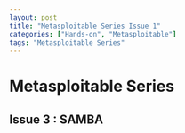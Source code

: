 ```yaml
---
layout: post
title: "Metasploitable Series Issue 1"
categories: ["Hands-on", "Metasploitable"]
tags: "Metasploitable Series"
---
```


# Metasploitable Series
## Issue 3 : SAMBA
